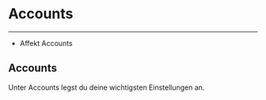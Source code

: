 # Accounts

---

- Affekt Accounts

## Accounts
Unter Accounts legst du deine wichtigsten Einstellungen an.


